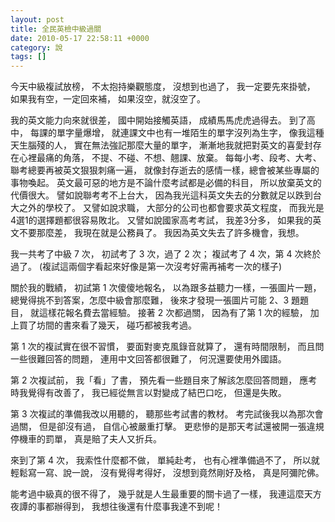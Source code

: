 ```yaml
---
layout: post
title: 全民英檢中級過關
date: 2010-05-17 22:58:11 +0000
category: 說
tags: []
---
```


今天中級複試放榜，
不太抱持樂觀態度，
沒想到也過了，
我一定要先來掛號，
如果我有空，一定回來補，
如果沒空，就沒空了。

<!--more-->
   
我的英文能力向來就很差，
國中開始接觸英語，
成績馬馬虎虎過得去。
到了高中，
每課的單字量爆增，
就連課文中也有一堆陌生的單字沒列為生字，
像我這種天生腦殘的人，
實在無法強記那麼大量的單字，
漸漸地我就把對英文的喜愛封存在心裡最痛的角落，
不提、不碰、不想、翹課、放棄。
每每小考、段考、大考、聯考總要再被英文狠狠刺痛一遍，
就像封存逝去的感情一樣，總會被某些專屬的事物喚起。 
英文最可惡的地方是不論什麼考試都是必備的科目，
所以放棄英文的代價很大。
譬如說聯考考不上台大，
因為我光這科英文失去的分數就足以跌到台大之外的學校了。
又譬如說求職，
大部分的公司也都會要求英文程度，
而我光是4選1的選擇題都很容易敗北。
又譬如說國家高考考試，
我差3分多，
如果我的英文不要那麼差，
我現在就是公務員了。
我因為英文失去了許多機會，我想。

我一共考了中級 7 次，
初試考了 3 次，過了 2 次；
複試考了 4 次，第 4 次終於過了。
(複試這兩個字看起來好像是第一次沒考好需再補考一次的樣子)

關於我的戰績，
初試第 1 次傻傻地報名，
以為跟多益聽力一樣，一張圖片一題，
總覺得挑不到答案，怎麼中級會那麼難，
後來才發現一張圖片可能 2、3 題題目，
就這樣花報名費去當經驗。
接著 2 次都過關，
因為有了第 1 次的經驗，
加上買了坊間的書來看了幾天，
碰巧都被我考過。

第 1 次的複試實在很不習慣，
要面對麥克風錄音就算了，
還有時間限制，
而且問一些很難回答的問題，
連用中文回答都很難了，
何況還要使用外國語。

第 2 次複試前，
我「看」了書，
預先看一些題目來了解該怎麼回答問題，
應考時我覺得有改善了，
我已經從無言以對變成了結巴口吃，
但還是失敗。

第 3 次複試的準備我改以用聽的，
聽那些考試書的教材。
考完試後我以為那次會過關，
但是卻沒有過，
自信心被嚴重打擊。
更悲慘的是那天考試還被開一張違規停機車的罰單，
真是賠了夫人又折兵。

來到了第 4 次，
我索性什麼都不做，
單純赴考，
也有心裡準備過不了，
所以就輕鬆寫一寫、說一說，
沒有覺得考得好，
沒想到竟然剛好及格，
真是阿彌陀佛。

能考過中級真的很不得了，
幾乎就是人生最重要的關卡過了一樣，
我連這麼天方夜譚的事都辦得到，
我想往後還有什麼事我達不到呢！
